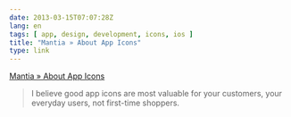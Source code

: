 ```yaml
---
date: 2013-03-15T07:07:28Z
lang: en
tags: [ app, design, development, icons, ios ]
title: "Mantia » About App Icons"
type: link
---
```


[Mantia » About App Icons](http://mantia.me/blog/about-app-icons/)

> I believe good app icons are most valuable for your customers, your
> everyday users, not first-time shoppers.

